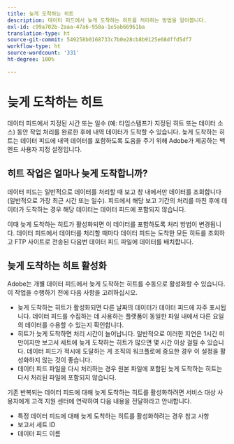 ```yaml
---
title: 늦게 도착하는 히트
description: 데이터 피드에서 늦게 도착하는 히트를 처리하는 방법을 알아봅니다.
exl-id: c99a702b-2aaa-47a6-958a-1e5ab66961ba
translation-type: ht
source-git-commit: 549258b0168733c7b0e28cb8b9125e68dffd5df7
workflow-type: ht
source-wordcount: '331'
ht-degree: 100%

---
```


# 늦게 도착하는 히트

데이터 피드에서 지정된 시간 또는 일수 (예: 타임스탬프가 지정된 히트 또는 데이터 소스) 동안 작업 처리를 완료한 후에 내역 데이터가 도착할 수 있습니다. 늦게 도착하는 히트는 데이터 피드에 내역 데이터를 포함하도록 도움을 주기 위해 Adobe가 제공하는 백엔드 사용자 지정 설정입니다.

## 히트 작업은 얼마나 늦게 도착합니까?

데이터 피드는 일반적으로 데이터를 처리할 때 보고 창 내에서만 데이터를 조회합니다 (일반적으로 가장 최근 시간 또는 일수). 피드에서 해당 보고 기간의 처리를 마친 후에 데이터가 도착하는 경우 해당 데이터는 데이터 피드에 포함되지 않습니다.

이때 늦게 도착하는 히트가 활성화되면 이 데이터를 포함하도록 처리 방법이 변경됩니다. 데이터 피드에서 데이터를 처리할 때마다 데이터 피드는 도착한 모든 히트를 조회하고 FTP 사이트로 전송된 다음번 데이터 피드 파일에 데이터를 배치합니다.

## 늦게 도착하는 히트 활성화

Adobe는 개별 데이터 피드에서 늦게 도착하는 히트를 수동으로 활성화할 수 있습니다. 이 작업을 수행하기 전에 다음 사항을 고려하십시오.

* 늦게 도착하는 히트가 활성화되면 다른 날짜의 데이터가 데이터 피드에 자주 표시됩니다. 데이터 피드를 수집하는 데 사용하는 플랫폼이 동일한 파일 내에서 다른 요일의 데이터를 수용할 수 있는지 확인합니다.
* 히트가 늦게 도착하면 처리 시간이 늘어납니다. 일반적으로 이러한 지연은 1시간 미만이지만 보고서 세트에 늦게 도착하는 히트가 많으면 몇 시간 이상 걸릴 수 있습니다. 데이터 피드가 적시에 도달하는 게 조직의 워크플로에 중요한 경우 이 설정을 활성화하지 않는 것이 좋습니다.
* 데이터 피드 파일을 다시 처리하는 경우 원본 파일에 포함된 늦게 도착하는 히트는 다시 처리된 파일에 포함되지 않습니다.

기존 반복되는 데이터 피드에 대해 늦게 도착하는 히트를 활성화하려면 서비스 대상 사용자에게 고객 지원 센터에 연락하여 다음 내용을 전달하라고 안내합니다.

* 특정 데이터 피드에 대해 늦게 도착하는 히트를 활성화하려는 경우 참고 사항
* 보고서 세트 ID
* 데이터 피드 이름
